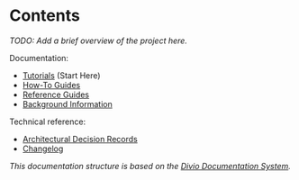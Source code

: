# Contents

_TODO: Add a brief overview of the project here._


Documentation:

- [Tutorials](tutorials/README.md) (Start Here)
- [How-To Guides](how_to_guides/README.md)
- [Reference Guides](reference_guides/README.md)
- [Background Information](background_info/README.md)


Technical reference:

- [Architectural Decision Records](ADRs/README.md)
- [Changelog](CHANGELOG.md)


_This documentation structure is based on the [Divio Documentation System](https://documentation.divio.com/)._
